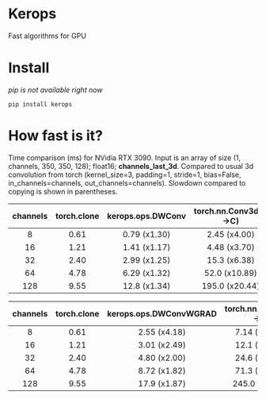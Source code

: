 # Kerops
Fast algorithms for GPU

# Install
*pip is not available right now*
```shell
pip install kerops
```

# How fast is it?
Time comparison (ms) for NVidia RTX 3090. Input is an array of size (1, channels, 350, 350, 128); float16; <b>channels_last_3d</b>. Compared to usual 3d convolution from torch (kernel_size=3, padding=1, stride=1, bias=False, in_channels=channels, out_channels=channels). Slowdown compared to copying is shown in parentheses.

| channels             |torch.clone|  kerops.ops.DWConv   |torch.nn.Conv3d(C->C)|
|:--------------------:|:---------:|:--------------------:|:-------------------:|
| 8                    |   0.61    |         0.79 (x1.30) |     2.45 (x4.00)    |
| 16                   |   1.21    |         1.41 (x1.17) |     4.48 (x3.70)    |
| 32                   |   2.40    |         2.99 (x1.25) |     15.3 (x6.38)    |
| 64                   |   4.78    |         6.29 (x1.32) |     52.0 (x10.89)   |
| 128                  |   9.55    |         12.8 (x1.34) |     195.0 (x20.44)  |


| channels             |torch.clone|kerops.ops.DWConvWGRAD|torch.nn.Conv3d(C->C)|
|:--------------------:|:---------:|:--------------------:|:-------------------:|
| 8                    |   0.61    |         2.55 (x4.18) |     7.14 (x11.70)   |
| 16                   |   1.21    |         3.01 (x2.49) |     12.1 (x10.00)   |
| 32                   |   2.40    |         4.80 (x2.00) |     24.6 (x10.25)   |
| 64                   |   4.78    |         8.72 (x1.82) |     71.3 (x14.91)   |
| 128                  |   9.55    |         17.9 (x1.87) |     245.0 (x25.65)  |
